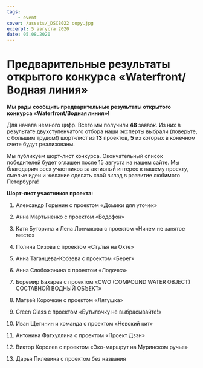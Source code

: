 ```yaml
---
tags:
    - event
cover: /assets/_DSC8022 copy.jpg
excerpt: 5 августа 2020
date: 05.08.2020
---
```



# Предварительные результаты открытого конкурса «Waterfront/Водная линия»

**Мы рады сообщить предварительные результаты открытого конкурса «Waterfront/Водная линия»!**

Для начала немного цифр. Всего мы получили **48** заявок. Из них в результате двухступенчатого отбора наши эксперты выбрали (поверьте, с большим трудом!) шорт-лист
из **13** проектов, **5** из которых в конечном счете будут реализованы. 

Мы публикуем шорт-лист конкурса. Окончательный список победителей будет оглашен после 15 августа на нашем сайте. Мы благодарим всех участников за активный интерес
к нашему проекту, смелые идеи и желание сделать свой вклад в развитие любимого Петербурга! 

**Шорт-лист участников проекта:**

1. Александр Горынин с проектом «Домики для уточек»

2. Анна Мартыненко с проектом «Водофон»

3. Катя Буторина и Лена Лончакова с проектом «Ничем не занятое место»

4. Полина Сизова с проектом «Стулья на Охте»

5. Анна Таганцева-Кобзева с проектом «Берег»

6. Анна Слобожанина с проектом «Лодочка»

7. Боремир Бахарев с проектом «CWO (COMPOUND WATER OBJECT) СОСТАВНОЙ ВОДНЫЙ ОБЪЕКТ»

8. Матвей Корочкин с проектом «Лягушка»

9. Green Glass с проектом «Бутылочку не выбрасывайте!»

10. Иван Щетинин и команда с проектом «Невский кит»

11. Антонина Фатхуллина с проектом «Проект Дзэн»

12. Виктор Королев с проектом «Эко-маршрут на Муринском ручье»

13. Дарья Пилевина с проектом без названия

